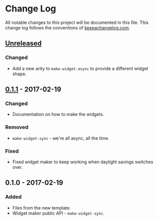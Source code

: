 # Change Log
All notable changes to this project will be documented in this file. This change log follows the conventions of [keepachangelog.com](http://keepachangelog.com/).

## [Unreleased]
### Changed
- Add a new arity to `make-widget-async` to provide a different widget shape.

## [0.1.1] - 2017-02-19
### Changed
- Documentation on how to make the widgets.

### Removed
- `make-widget-sync` - we're all async, all the time.

### Fixed
- Fixed widget maker to keep working when daylight savings switches over.

## 0.1.0 - 2017-02-19
### Added
- Files from the new template.
- Widget maker public API - `make-widget-sync`.

[Unreleased]: https://github.com/your-name/chapter-1/compare/0.1.1...HEAD
[0.1.1]: https://github.com/your-name/chapter-1/compare/0.1.0...0.1.1

